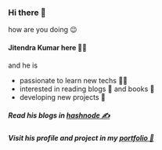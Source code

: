 ### Hi there 👋️
how are you doing 😉️
#### Jitendra Kumar here 😶‍🌫️️
and he is
- passionate to learn new techs 👩‍💻️ 
- interested in reading blogs 📃️ and books 📖️
- developing new projects 👷️

##### Read his blogs in [hashnode ✍️](https://jit2endra.hashnode.dev/)
##### Visit his profile and project in my [portfolio 💼](https://jitendra-kumar.netlify.app)
